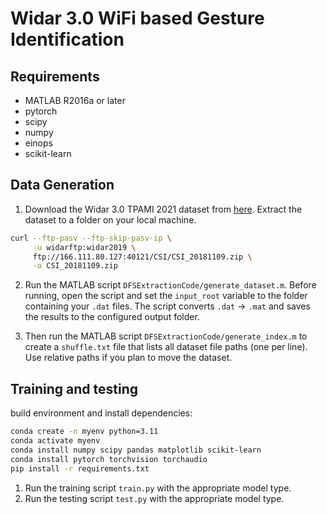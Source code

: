 # Widar 3.0 WiFi based Gesture Identification

## Requirements

- MATLAB R2016a or later
- pytorch
- scipy
- numpy
- einops
- scikit-learn

## Data Generation

1. Download the Widar 3.0 TPAMI 2021 dataset from [here](https://tns.thss.tsinghua.edu.cn/widar3.0/). Extract the dataset to a folder on your local machine.

```bash
curl --ftp-pasv --ftp-skip-pasv-ip \
     -u widarftp:widar2019 \
     ftp://166.111.80.127:40121/CSI/CSI_20181109.zip \
     -o CSI_20181109.zip
```

2. Run the MATLAB script `DFSExtractionCode/generate_dataset.m`. Before running, open the script and set the `input_root` variable to the folder containing your `.dat` files. The script converts `.dat` → `.mat` and saves the results to the configured output folder.

3. Then run the MATLAB script `DFSExtractionCode/generate_index.m` to create a `shuffle.txt` file that lists all dataset file paths (one per line). Use relative paths if you plan to move the dataset.

## Training and testing

build environment and install dependencies:

```bash
conda create -n myenv python=3.11
conda activate myenv
conda install numpy scipy pandas matplotlib scikit-learn
conda install pytorch torchvision torchaudio
pip install -r requirements.txt
```

1. Run the training script `train.py` with the appropriate model type.
2. Run the testing script `test.py` with the appropriate model type.
